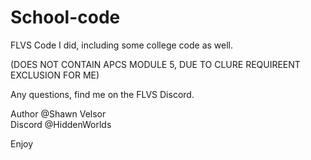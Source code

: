 # School-code

FLVS Code I did, including some college code as well.

(DOES NOT CONTAIN APCS MODULE 5, DUE TO CLURE REQUIREENT EXCLUSION FOR ME)

Any questions, find me on the FLVS Discord.

Author @Shawn Velsor  
Discord @HiddenWorlds  
  
Enjoy
